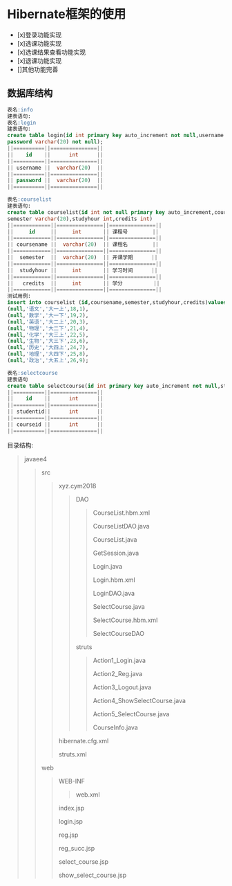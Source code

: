 # Hibernate框架的使用
- [x]登录功能实现
- [x]选课功能实现
- [x]选课结果查看功能实现
- [x]退课功能实现
- []其他功能完善 
## 数据库结构
```sql
表名:info
建表语句:
表名:login
建表语句:
create table login(id int primary key auto_increment not null,username varchar(20) not null,
password varchar(20) not null);
||==========||===============||
||    id    ||      int      ||
||==========||===============||
|| username ||  varchar(20)  ||
||==========||===============||
|| password ||  varchar(20)  ||
||==========||===============||

表名:courselist
建表语句:
create table courselist(id int not null primary key auto_increment,coursename varchar(20),
semester varchar(20),studyhour int,credits int)
||============||===============||===============||
||     id     ||     int       || 课程号        ||
||============||===============||===============||
|| coursename ||  varchar(20)  || 课程名        ||
||============||===============||===============||
||  semester  ||  varchar(20)  || 开课学期      ||
||============||===============||===============||
||  studyhour ||     int       || 学习时间      ||
||============||===============||===============||
||   credits  ||     int       || 学分          ||
||============||===============||===============||
测试用例:
insert into courselist (id,coursename,semester,studyhour,credits)values
(null,'语文','大一上',18,1),
(null,'数学','大一下',19,2),
(null,'英语','大二上',20,3),
(null,'物理','大二下',21,4),
(null,'化学','大三上',22,5),
(null,'生物','大三下',23,6),
(null,'历史','大四上',24,7),
(null,'地理','大四下',25,8),
(null,'政治','大五上',26,9);

表名:selectcourse
建表语句
create table selectcourse(id int primary key auto_increment not null,studentid int,courseid int)
||==========||===============||
||    id    ||      int      ||
||==========||===============||
|| studentid||      int      ||
||==========||===============||
|| courseid ||      int      ||
||==========||===============||

```
目录结构:
>javaee4
>
>>src
>>
>>>xyz.cym2018
>>>
>>>>DAO
>>>>
>>>>>CourseList.hbm.xml
>>>>>
>>>>>CourseListDAO.java
>>>>>
>>>>>CourseList.java
>>>>>
>>>>>GetSession.java
>>>>>
>>>>>Login.java
>>>>>
>>>>>Login.hbm.xml
>>>>>
>>>>>LoginDAO.java
>>>>>
>>>>>SelectCourse.java
>>>>>
>>>>>SelectCourse.hbm.xml
>>>>>
>>>>>SelectCourseDAO
>>>>>
>>>>struts
>>>>
>>>>>Action1_Login.java
>>>>>
>>>>>Action2_Reg.java
>>>>>
>>>>>Action3_Logout.java
>>>>>
>>>>>Action4_ShowSelectCourse.java
>>>>>
>>>>>Action5_SelectCourse.java
>>>>>
>>>>>CourseInfo.java
>>>>>
>>>hibernate.cfg.xml
>>>
>>>struts.xml
>>>
>>web
>>
>>>WEB-INF
>>>
>>>>web.xml
>>>>
>>>index.jsp
>>>
>>>login.jsp
>>>
>>>reg.jsp
>>>
>>>reg_succ.jsp
>>>
>>>select_course.jsp
>>>
>>>show_select_course.jsp
